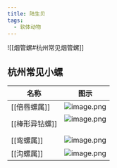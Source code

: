 ```yaml
---
title: 陆生贝
tags:
  - 软体动物
---
```


![[烟管螺#杭州常见烟管螺]]
## 杭州常见小螺

| 名称 | 图示 |
| ---- | ---- |
| [[倍唇螺属]] | ![image.png](https://gotcha-picgo-bed.oss-cn-beijing.aliyuncs.com/20231230210026.png)<br> |
| [[棒形异钻螺]] | ![image.png](https://gotcha-picgo-bed.oss-cn-beijing.aliyuncs.com/20231230205655.png)<br><br> |
| [[弯螺属]] | ![image.png](https://gotcha-picgo-bed.oss-cn-beijing.aliyuncs.com/20231230205829.png)<br> |
| [[沟螺属]] | ![image.png](https://gotcha-picgo-bed.oss-cn-beijing.aliyuncs.com/20231230212001.png)<br> |
